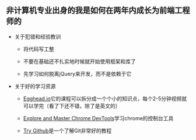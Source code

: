 ## 非计算机专业出身的我是如何在两年内成长为前端工程师的
- 关于犯错和经验教训

  - 将代码写工整
  
  - 不要在基础还不扎实地时候就开始使用框架和库了
  
  - 先学习如何脱离jQuery来开发，而不是依赖于它
- 关于好的学习资源

  - [Egghead.io](https://link.zhihu.com/?target=https%3A//egghead.io/)它的课程可以拆分成一个个小的知识点，每个2-5分钟视频就可以学完（看了下还不错，除了是英文的）
  
  - [Explore and Master Chrome DevTools](https://link.zhihu.com/?target=http%3A//discover-devtools.codeschool.com/)学习chrome的控制台工具
  - [Try Github](https://link.zhihu.com/?target=https%3A//try.github.io/levels/1/challenges/1)是一个了解Git非常好的教程
